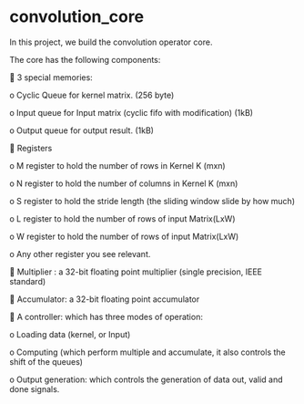 # convolution_core
In this project, we build the convolution operator core. 

The core has the following components:  

 3 special memories: 

o Cyclic Queue for kernel matrix.   (256 byte)

o Input queue for Input matrix (cyclic fifo with modification) (1kB)

o Output queue for output result. (1kB) 

 Registers 

o M register to hold the number of rows in Kernel K (mxn) 

o N register to hold the number of columns in Kernel K (mxn) 

o S register to hold the stride length (the sliding window slide by how much) 

o L register to hold the number of rows of input Matrix(LxW) 

o W register to hold the number of rows of input Matrix(LxW) 

o Any other register you see relevant. 

 Multiplier : a 32-bit floating point multiplier (single precision, IEEE standard) 

 Accumulator: a 32-bit floating point accumulator  

 A controller: which has three modes of operation: 

o Loading data (kernel, or Input)

o Computing (which perform multiple and accumulate, it also controls the shift of 
the queues) 

o Output generation: which controls the generation of data out, valid and done 
signals. 
